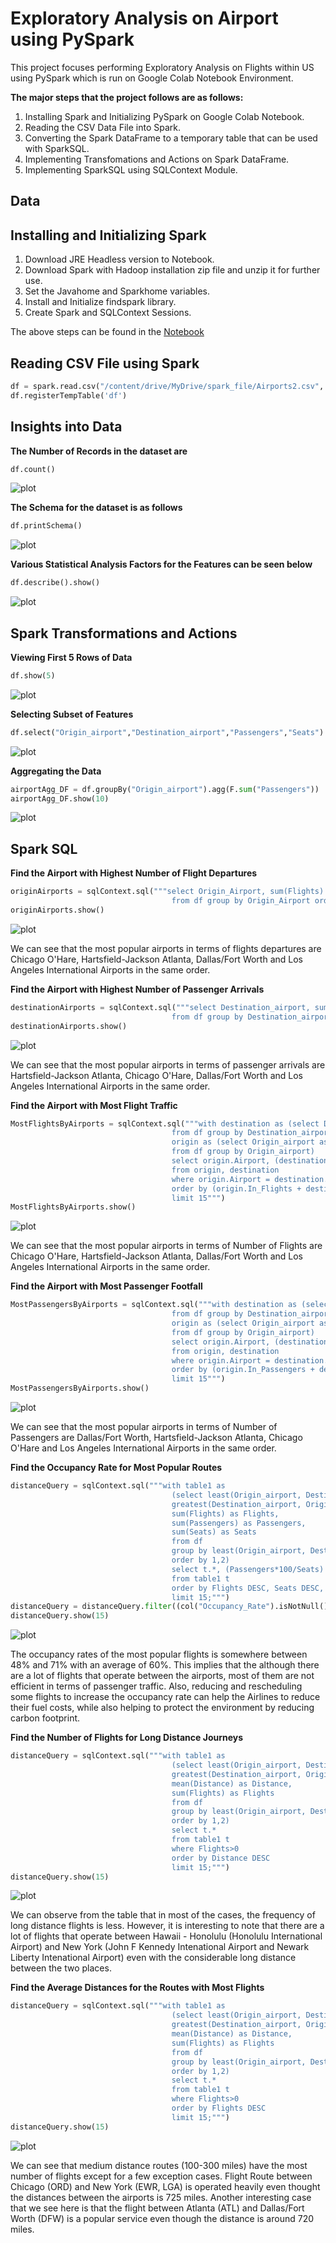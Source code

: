 # Exploratory Analysis on Airport using PySpark
This project focuses performing Exploratory Analysis on Flights within US using PySpark which is run on Google Colab Notebook Environment.

**The major steps that the project follows are as follows:**

1. Installing Spark and Initializing PySpark on Google Colab Notebook.
2. Reading the CSV Data File into Spark.
3. Converting the Spark DataFrame to a temporary table that can be used with SparkSQL.
4. Implementing Transfomations and Actions on Spark DataFrame.
5. Implementing SparkSQL using SQLContext Module.

## Data

## Installing and Initializing Spark

1. Download JRE Headless version to Notebook.
2. Download Spark with Hadoop installation zip file and unzip it for further use.
3. Set the Javahome and Sparkhome variables.
4. Install and Initialize findspark library.
5. Create Spark and SQLContext Sessions.

The above steps can be found in the [Notebook](https://github.com/ojaashampiholi/Airport_Analysis_PySpark/blob/main/Airport_Analysis_PySpark.ipynb)

## Reading CSV File using Spark

```python
df = spark.read.csv("/content/drive/MyDrive/spark_file/Airports2.csv", header=True, inferSchema=True)
df.registerTempTable('df')
```

## Insights into Data

**The Number of Records in the dataset are**

```python
df.count()
```
![plot](./query_images/count_rows.JPG)

**The Schema for the dataset is as follows**

```python
df.printSchema()
```

![plot](./query_images/schema.JPG)

**Various Statistical Analysis Factors for the Features can be seen below**

```python
df.describe().show()
```

![plot](./query_images/describe.JPG)

## Spark Transformations and Actions

**Viewing First 5 Rows of Data**

```python
df.show(5)
```
![plot](./query_images/show.JPG)

**Selecting Subset of Features**

```python
df.select("Origin_airport","Destination_airport","Passengers","Seats").show(15)
```

![plot](./query_images/subset.JPG)

**Aggregating the Data**

```python
airportAgg_DF = df.groupBy("Origin_airport").agg(F.sum("Passengers"))
airportAgg_DF.show(10)
```
 
![plot](./query_images/aggregate.JPG)

## Spark SQL

**Find the Airport with Highest Number of Flight Departures**
```python
originAirports = sqlContext.sql("""select Origin_Airport, sum(Flights) as Flights 
                                    from df group by Origin_Airport order by sum(Flights) DESC limit 10""")
originAirports.show()
```

![plot](./query_images/highest_flight_departures.JPG)

We can see that the most popular airports in terms of flights departures are Chicago O'Hare, Hartsfield-Jackson Atlanta, Dallas/Fort Worth and Los Angeles International Airports in the same order.

**Find the Airport with Highest Number of Passenger Arrivals**

```python
destinationAirports = sqlContext.sql("""select Destination_airport, sum(Passengers) as Passengers 
                                    from df group by Destination_airport order by sum(Passengers) DESC limit 10""")
destinationAirports.show()
```

![plot](./query_images/highest_passenger_arrival.JPG)

We can see that the most popular airports in terms of passenger arrivals are Hartsfield-Jackson Atlanta, Chicago O'Hare, Dallas/Fort Worth and Los Angeles International Airports in the same order.

**Find the Airport with Most Flight Traffic**

```python
MostFlightsByAirports = sqlContext.sql("""with destination as (select Destination_airport as Airport, sum(Flights) as Out_Flights 
                                    from df group by Destination_airport),
                                    origin as (select Origin_airport as Airport, sum(Flights) as In_Flights 
                                    from df group by Origin_airport)
                                    select origin.Airport, (destination.Out_Flights+origin.In_Flights) as Total_Flights
                                    from origin, destination 
                                    where origin.Airport = destination.Airport
                                    order by (origin.In_Flights + destination.Out_Flights) DESC
                                    limit 15""")
MostFlightsByAirports.show()
```

![plot](./query_images/airport_most_flights.JPG)

We can see that the most popular airports in terms of Number of Flights are Chicago O'Hare, Hartsfield-Jackson Atlanta, Dallas/Fort Worth and Los Angeles International Airports in the same order.

**Find the Airport with Most Passenger Footfall**

```python
MostPassengersByAirports = sqlContext.sql("""with destination as (select Destination_airport as Airport, sum(Passengers*Flights) as Out_Passengers 
                                    from df group by Destination_airport),
                                    origin as (select Origin_airport as Airport, sum(Passengers) as In_Passengers
                                    from df group by Origin_airport)
                                    select origin.Airport, (destination.Out_Passengers+origin.In_Passengers) as Total_Passengers
                                    from origin, destination 
                                    where origin.Airport = destination.Airport
                                    order by (origin.In_Passengers + destination.Out_Passengers) DESC
                                    limit 15""")
MostPassengersByAirports.show()
```

![plot](./query_images/airport_most_passengers.JPG)

We can see that the most popular airports in terms of Number of Passengers are Dallas/Fort Worth, Hartsfield-Jackson Atlanta, Chicago O'Hare and Los Angeles International Airports in the same order.

**Find the Occupancy Rate for Most Popular Routes**

```python
distanceQuery = sqlContext.sql("""with table1 as 
                                    (select least(Origin_airport, Destination_airport) as Airport1, 
                                    greatest(Destination_airport, Origin_airport) as Airport2, 
                                    sum(Flights) as Flights,
                                    sum(Passengers) as Passengers,
                                    sum(Seats) as Seats
                                    from df
                                    group by least(Origin_airport, Destination_airport), greatest(Destination_airport, Origin_airport)
                                    order by 1,2)
                                    select t.*, (Passengers*100/Seats) as Occupancy_Rate
                                    from table1 t
                                    order by Flights DESC, Seats DESC, Passengers DESC, Occupancy_Rate DESC
                                    limit 15;""")
distanceQuery = distanceQuery.filter((col("Occupancy_Rate").isNotNull()) & (col("Occupancy_Rate")<=100.0))
distanceQuery.show(15)
```

![plot](./query_images/occupancy_rates.JPG)

The occupancy rates of the most popular flights is somewhere between 48% and 71% with an average of 60%. This implies that the although there are a lot of flights that operate between the airports, most of them are not efficient in terms of passenger traffic. Also, reducing and rescheduling some flights to increase the occupancy rate can help the Airlines to reduce their fuel costs, while also helping to protect the environment by reducing carbon footprint.

**Find the Number of Flights for Long Distance Journeys**

```python
distanceQuery = sqlContext.sql("""with table1 as 
                                    (select least(Origin_airport, Destination_airport) as Airport1, 
                                    greatest(Destination_airport, Origin_airport) as Airport2, 
                                    mean(Distance) as Distance,
                                    sum(Flights) as Flights
                                    from df
                                    group by least(Origin_airport, Destination_airport), greatest(Destination_airport, Origin_airport)
                                    order by 1,2)
                                    select t.*
                                    from table1 t
                                    where Flights>0
                                    order by Distance DESC
                                    limit 15;""")
distanceQuery.show(15)
```

![plot](./query_images/FvD1.JPG)

We can observe from the table that in most of the cases, the frequency of long distance flights is  less. However, it is interesting to note that there are a lot of flights that operate between Hawaii - Honolulu (Honolulu International Airport) and New York (John F Kennedy Intenational Airport and Newark Liberty Intenational Airport) even with the considerable long distance between the two places.

**Find the Average Distances for the Routes with Most Flights**

```python
distanceQuery = sqlContext.sql("""with table1 as 
                                    (select least(Origin_airport, Destination_airport) as Airport1, 
                                    greatest(Destination_airport, Origin_airport) as Airport2, 
                                    mean(Distance) as Distance,
                                    sum(Flights) as Flights
                                    from df
                                    group by least(Origin_airport, Destination_airport), greatest(Destination_airport, Origin_airport)
                                    order by 1,2)
                                    select t.*
                                    from table1 t
                                    where Flights>0
                                    order by Flights DESC
                                    limit 15;""")
distanceQuery.show(15)
```

![plot](./query_images/FvD2.JPG)

We can see that medium distance routes (100-300 miles) have the most number of flights except for a few exception cases. Flight Route between Chicago (ORD) and New York (EWR, LGA) is operated heavily even thought the distances between the airports is 725 miles. Another interesting case that we see here is that the flight between Atlanta (ATL) and Dallas/Fort Worth (DFW) is a popular service even though the distance is around 720 miles.
